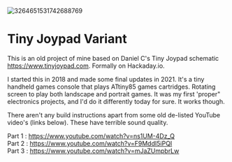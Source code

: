
![3264651531742688769](https://github.com/user-attachments/assets/36f230b3-397b-4d01-a777-168e74b7b7e9)


# Tiny Joypad Variant

This is an old project of mine based on Daniel C's Tiny Joypad schematic https://www.tinyjoypad.com. Formally on Hackaday.io.

I started this in 2018 and made some final updates in 2021. It's a tiny handheld games console that plays ATtiny85 games cartridges. Rotating screen to play both landscape and portrait games. It was my first 'proper" electronics projects, and I'd do it differently today for sure. It works though.

There aren't any build instructions apart from some old de-listed YouTube video's (links below). These have terrible sound quality.

Part 1 : https://www.youtube.com/watch?v=ns1UM-4Dz_Q  
Part 2 : https://www.youtube.com/watch?v=F9MddI5iPQI  
Part 3 : https://www.youtube.com/watch?v=mJaZUmpbrLw  
